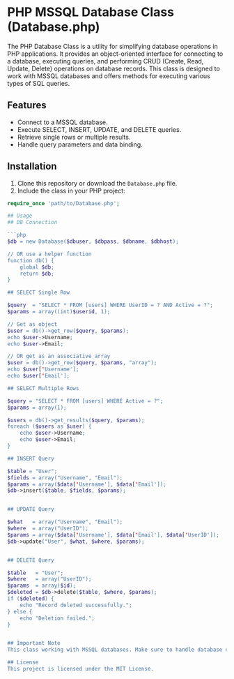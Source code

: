 # PHP MSSQL Database Class (Database.php)

The PHP Database Class is a utility for simplifying database operations in PHP applications. It provides an object-oriented interface for connecting to a database, executing queries, and performing CRUD (Create, Read, Update, Delete) operations on database records. This class is designed to work with MSSQL databases and offers methods for executing various types of SQL queries.

## Features

- Connect to a MSSQL database.
- Execute SELECT, INSERT, UPDATE, and DELETE queries.
- Retrieve single rows or multiple results.
- Handle query parameters and data binding.

## Installation

1. Clone this repository or download the `Database.php` file.
2. Include the class in your PHP project:

```php
require_once 'path/to/Database.php';

## Usage
## DB Connection

```php
$db = new Database($dbuser, $dbpass, $dbname, $dbhost);

// OR use a helper function
function db() {
    global $db;
    return $db;
}

## SELECT Single Row

$query  = "SELECT * FROM [users] WHERE UserID = ? AND Active = ?";
$params = array((int)$userid, 1);

// Get as object
$user = db()->get_row($query, $params);
echo $user->Username;
echo $user->Email;

// OR get as an associative array
$user = db()->get_row($query, $params, "array");
echo $user['Username'];
echo $user['Email'];

## SELECT Multiple Rows

$query = "SELECT * FROM [users] WHERE Active = ?";
$params = array(1);

$users = db()->get_results($query, $params);
foreach ($users as $user) {
    echo $user->Username;
    echo $user->Email;
}

## INSERT Query

$table = "User";
$fields = array("Username", "Email");
$params = array($data['Username'], $data['Email']);
$db->insert($table, $fields, $params);


## UPDATE Query

$what   = array("Username", "Email");
$where  = array("UserID");
$params = array($data['Username'], $data['Email'], $data['UserID']);
$db->update("User", $what, $where, $params);


## DELETE Query

$table   = "User";
$where   = array("UserID");
$params  = array($id);
$deleted = $db->delete($table, $where, $params);
if ($deleted) {
    echo "Record deleted successfully.";
} else {
    echo "Deletion failed.";
}


## Important Note
This class working with MSSQL databases. Make sure to handle database connections, credentials, and security properly in your application.

## License
This project is licensed under the MIT License.
